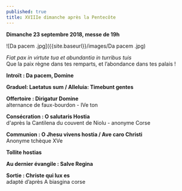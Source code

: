 ```yaml
---
published: true
title: XVIIIe dimanche après la Pentecôte
---
```

**Dimanche 23 septembre 2018, messe de 19h**  

![Da pacem .jpg]({{site.baseurl}}/images/Da pacem .jpg)

*Fiat pax in virtute tua et abundantia in turribus tuis*  
Que la paix règne dans tes remparts, et l’abondance dans tes palais !

**Introït : Da pacem, Domine**

**Graduel: Laetatus sum / Alleluia: Timebunt gentes**

**Offertoire : Dirigatur Domine**  
alternance de faux-bourdon - IVe ton

**Consécration : O salutaris Hostia**  
d'après la Cantilena du couvent de Niolu - anonyme Corse

**Communion : O Jhesu vivens hostia / Ave caro Christi**  
Anonyme tchèque XVe

**Tollite hostias**

**Au dernier évangile : Salve Regina**

**Sortie : Christe qui lux es**  
adapté d’après A biasgina corse
